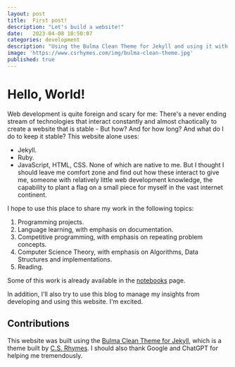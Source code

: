 ```yaml
---
layout: post
title:  First post!
description: "Let's build a website!"
date:   2023-04-08 10:50:07
categories: development
description: "Using the Bulma Clean Theme for Jekyll and using it with GitHub Pages"
image: 'https://www.csrhymes.com/img/bulma-clean-theme.jpg'
published: true
---
```


# Hello, World!
Web development is quite foreign and scary for me: There's a never ending stream of technologies that interact constantly and almost chaotically to create a website that is stable - But how? And for how long? And what do I do to keep it stable? This website alone uses:
* Jekyll.
* Ruby.
* JavaScript, HTML, CSS.
None of which are native to me. But I thought I should leave me comfort zone and find out how these interact to give me, someone with relatively little web development knowledge, the capability to plant a flag on a small piece for myself in the vast internet continent.

I hope to use this place to share my work in the following topics:
1. Programming projects.
2. Language learning, with emphasis on documentation.
3. Competitive programming, with emphasis on repeating problem concepts.
4. Computer Science Theory, with emphasis on Algorithms, Data Structures and implementations.
5. Reading. 

Some of this work is already available in the [notebooks](pages/notebooks/) page. 

In addition, I'll also try to use this blog to manage my insights from developing and using this website. I'm excited.

## Contributions
This website was built using the [Bulma Clean Theme for Jekyll](https://github.com/chrisrhymes/bulma-clean-theme), which is a theme built by [C.S. Rhymes](https://www.csrhymes.com). I should also thank Google and ChatGPT for helping me tremendously.

